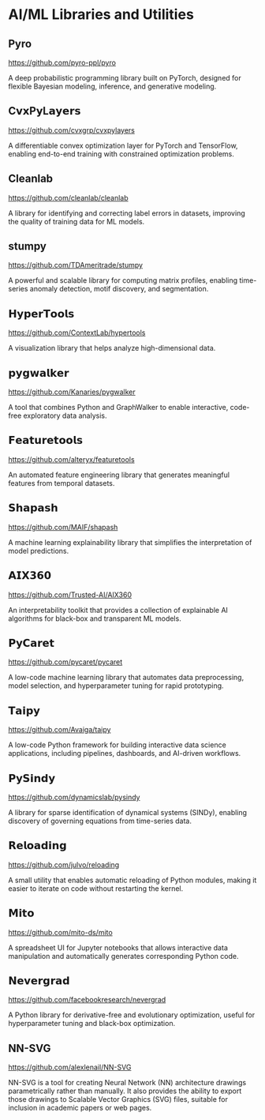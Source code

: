 # AI/ML Libraries and Utilities

## Pyro

https://github.com/pyro-ppl/pyro

A deep probabilistic programming library built on PyTorch, designed for flexible Bayesian modeling, inference, and generative modeling.

## C𝘃𝘅P𝘆L𝗮𝘆𝗲𝗿𝘀

https://github.com/cvxgrp/cvxpylayers

A differentiable convex optimization layer for PyTorch and TensorFlow, enabling end-to-end training with constrained optimization problems.

## Cleanlab

https://github.com/cleanlab/cleanlab

A library for identifying and correcting label errors in datasets, improving the quality of training data for ML models.

## stumpy

https://github.com/TDAmeritrade/stumpy

A powerful and scalable library for computing matrix profiles, enabling time-series anomaly detection, motif discovery, and segmentation.

## 𝗛𝘆𝗽𝗲𝗿𝗧𝗼𝗼𝗹𝘀

https://github.com/ContextLab/hypertools

A visualization library that helps analyze high-dimensional data.

## 𝗽𝘆𝗴𝘄𝗮𝗹𝗸𝗲𝗿

https://github.com/Kanaries/pygwalker

A tool that combines Python and GraphWalker to enable interactive, code-free exploratory data analysis.

## 𝗙𝗲𝗮𝘁𝘂𝗿𝗲𝘁𝗼𝗼𝗹𝘀

https://github.com/alteryx/featuretools

An automated feature engineering library that generates meaningful features from temporal datasets.

## 𝗦𝗵𝗮𝗽𝗮𝘀𝗵

https://github.com/MAIF/shapash

A machine learning explainability library that simplifies the interpretation of model predictions.

## 𝗔𝗜𝗫𝟯𝟲𝟬

https://github.com/Trusted-AI/AIX360

An interpretability toolkit that provides a collection of explainable AI algorithms for black-box and transparent ML models.

## 𝗣𝘆𝗖𝗮𝗿𝗲𝘁

https://github.com/pycaret/pycaret

A low-code machine learning library that automates data preprocessing, model selection, and hyperparameter tuning for rapid prototyping.

## 𝗧𝗮𝗶𝗽𝘆

https://github.com/Avaiga/taipy

A low-code Python framework for building interactive data science applications, including pipelines, dashboards, and AI-driven workflows.

## 𝗣𝘆𝗦𝗶𝗻𝗱𝘆

https://github.com/dynamicslab/pysindy

A library for sparse identification of dynamical systems (SINDy), enabling discovery of governing equations from time-series data.

## 𝗥𝗲𝗹𝗼𝗮𝗱𝗶𝗻𝗴

https://github.com/julvo/reloading

A small utility that enables automatic reloading of Python modules, making it easier to iterate on code without restarting the kernel.

##  𝗠𝗶𝘁𝗼

https://github.com/mito-ds/mito

A spreadsheet UI for Jupyter notebooks that allows interactive data manipulation and automatically generates corresponding Python code.

## 𝗡𝗲𝘃𝗲𝗿𝗴𝗿𝗮𝗱

https://github.com/facebookresearch/nevergrad

A Python library for derivative-free and evolutionary optimization, useful for hyperparameter tuning and black-box optimization.

## NN-SVG

https://github.com/alexlenail/NN-SVG

NN-SVG is a tool for creating Neural Network (NN) architecture drawings parametrically rather than manually. 
It also provides the ability to export those drawings to Scalable Vector Graphics (SVG) files, suitable for inclusion in academic papers or web pages.

